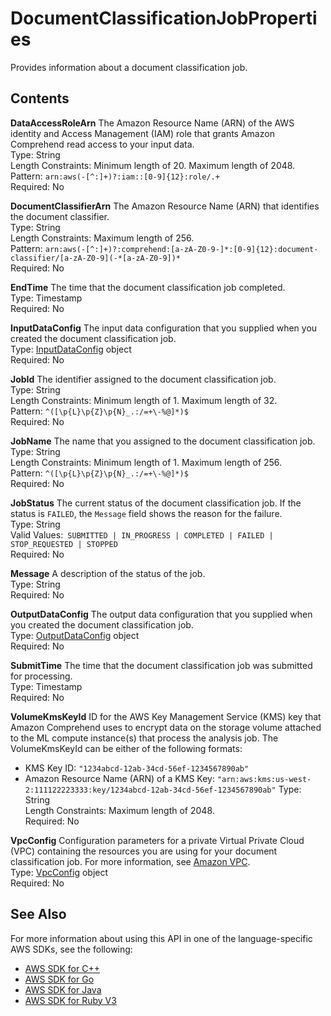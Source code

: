 # DocumentClassificationJobProperties<a name="API_DocumentClassificationJobProperties"></a>

Provides information about a document classification job\.

## Contents<a name="API_DocumentClassificationJobProperties_Contents"></a>

 **DataAccessRoleArn**   <a name="comprehend-Type-DocumentClassificationJobProperties-DataAccessRoleArn"></a>
The Amazon Resource Name \(ARN\) of the AWS identity and Access Management \(IAM\) role that grants Amazon Comprehend read access to your input data\.  
Type: String  
Length Constraints: Minimum length of 20\. Maximum length of 2048\.  
Pattern: `arn:aws(-[^:]+)?:iam::[0-9]{12}:role/.+`   
Required: No

 **DocumentClassifierArn**   <a name="comprehend-Type-DocumentClassificationJobProperties-DocumentClassifierArn"></a>
The Amazon Resource Name \(ARN\) that identifies the document classifier\.   
Type: String  
Length Constraints: Maximum length of 256\.  
Pattern: `arn:aws(-[^:]+)?:comprehend:[a-zA-Z0-9-]*:[0-9]{12}:document-classifier/[a-zA-Z0-9](-*[a-zA-Z0-9])*`   
Required: No

 **EndTime**   <a name="comprehend-Type-DocumentClassificationJobProperties-EndTime"></a>
The time that the document classification job completed\.  
Type: Timestamp  
Required: No

 **InputDataConfig**   <a name="comprehend-Type-DocumentClassificationJobProperties-InputDataConfig"></a>
The input data configuration that you supplied when you created the document classification job\.  
Type: [InputDataConfig](API_InputDataConfig.md) object  
Required: No

 **JobId**   <a name="comprehend-Type-DocumentClassificationJobProperties-JobId"></a>
The identifier assigned to the document classification job\.  
Type: String  
Length Constraints: Minimum length of 1\. Maximum length of 32\.  
Pattern: `^([\p{L}\p{Z}\p{N}_.:/=+\-%@]*)$`   
Required: No

 **JobName**   <a name="comprehend-Type-DocumentClassificationJobProperties-JobName"></a>
The name that you assigned to the document classification job\.  
Type: String  
Length Constraints: Minimum length of 1\. Maximum length of 256\.  
Pattern: `^([\p{L}\p{Z}\p{N}_.:/=+\-%@]*)$`   
Required: No

 **JobStatus**   <a name="comprehend-Type-DocumentClassificationJobProperties-JobStatus"></a>
The current status of the document classification job\. If the status is `FAILED`, the `Message` field shows the reason for the failure\.  
Type: String  
Valid Values:` SUBMITTED | IN_PROGRESS | COMPLETED | FAILED | STOP_REQUESTED | STOPPED`   
Required: No

 **Message**   <a name="comprehend-Type-DocumentClassificationJobProperties-Message"></a>
A description of the status of the job\.  
Type: String  
Required: No

 **OutputDataConfig**   <a name="comprehend-Type-DocumentClassificationJobProperties-OutputDataConfig"></a>
The output data configuration that you supplied when you created the document classification job\.  
Type: [OutputDataConfig](API_OutputDataConfig.md) object  
Required: No

 **SubmitTime**   <a name="comprehend-Type-DocumentClassificationJobProperties-SubmitTime"></a>
The time that the document classification job was submitted for processing\.  
Type: Timestamp  
Required: No

 **VolumeKmsKeyId**   <a name="comprehend-Type-DocumentClassificationJobProperties-VolumeKmsKeyId"></a>
ID for the AWS Key Management Service \(KMS\) key that Amazon Comprehend uses to encrypt data on the storage volume attached to the ML compute instance\(s\) that process the analysis job\. The VolumeKmsKeyId can be either of the following formats:  
+ KMS Key ID: `"1234abcd-12ab-34cd-56ef-1234567890ab"` 
+ Amazon Resource Name \(ARN\) of a KMS Key: `"arn:aws:kms:us-west-2:111122223333:key/1234abcd-12ab-34cd-56ef-1234567890ab"` 
Type: String  
Length Constraints: Maximum length of 2048\.  
Required: No

 **VpcConfig**   <a name="comprehend-Type-DocumentClassificationJobProperties-VpcConfig"></a>
 Configuration parameters for a private Virtual Private Cloud \(VPC\) containing the resources you are using for your document classification job\. For more information, see [Amazon VPC](https://docs.aws.amazon.com/vpc/latest/userguide/what-is-amazon-vpc.html)\.   
Type: [VpcConfig](API_VpcConfig.md) object  
Required: No

## See Also<a name="API_DocumentClassificationJobProperties_SeeAlso"></a>

For more information about using this API in one of the language\-specific AWS SDKs, see the following:
+  [AWS SDK for C\+\+](https://docs.aws.amazon.com/goto/SdkForCpp/comprehend-2017-11-27/DocumentClassificationJobProperties) 
+  [AWS SDK for Go](https://docs.aws.amazon.com/goto/SdkForGoV1/comprehend-2017-11-27/DocumentClassificationJobProperties) 
+  [AWS SDK for Java](https://docs.aws.amazon.com/goto/SdkForJava/comprehend-2017-11-27/DocumentClassificationJobProperties) 
+  [AWS SDK for Ruby V3](https://docs.aws.amazon.com/goto/SdkForRubyV3/comprehend-2017-11-27/DocumentClassificationJobProperties) 
